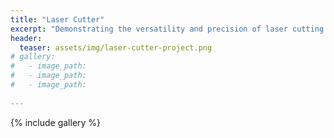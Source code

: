 ```yaml
---
title: "Laser Cutter"
excerpt: "Demonstrating the versatility and precision of laser cutting for both prototyping and production."
header:
  teaser: assets/img/laser-cutter-project.png
# gallery:
#   - image_path: 
#   - image_path: 
#   - image_path: 
   
---
```

{% include gallery %}